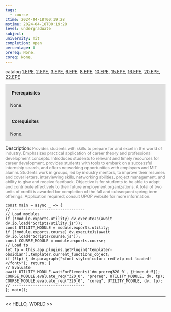 ```yaml
---
tags:
  - course
ctime: 2024-04-18T00:19:28
mstime: 2024-04-18T00:19:28
level: undergraduate
subject: 
university: mit
completion: open
percentage: 0
prereq: None.
coreq: None.
---
```


catalog [1.EPE](http://student.mit.edu/catalog/m1c.html#1.EPE), [2.EPE](http://student.mit.edu/catalog/m2c.html#2.EPE), [3.EPE](http://student.mit.edu/catalog/m3b.html#3.EPE), [6.EPE](http://student.mit.edu/catalog/m6e.html#6.EPE), [8.EPE](http://student.mit.edu/catalog/m8a.html#8.EPE), [10.EPE](http://student.mit.edu/catalog/m10b.html#10.EPE), [15.EPE](http://student.mit.edu/catalog/m15c.html#15.EPE), [16.EPE](http://student.mit.edu/catalog/m16a.html#16.EPE), [20.EPE](http://student.mit.edu/catalog/m20a.html#20.EPE), [22.EPE](http://student.mit.edu/catalog/m22a.html#22.EPE)

<span style="display: block; padding: 15px; background-color: rgb(100, 100, 100, 0.2);"><font id="m_prereq320_0" style="display: block; font-family: Arial, sans-serif; font-weight: bold; padding: 5px">Prerequisites</font><br><span id="prereq320_0">None.</span></span>
<span style="display: block; padding: 15px; background-color: rgb(100, 100, 100, 0.2);"><font id="m_coreq320_0" style="display: block; font-family: Arial, sans-serif; font-weight: bold; padding: 5px">Corequisites</font><br><span id="coreq320_0">None.</span></span>

<font style="">Description:</font>
<font style="color: grey; font-size: 0.8rem;">Provides students with skills to prepare for and excel in the world of industry. Emphasizes practical application of career theory and professional development concepts. Introduces students to relevant and timely resources for career development, provides students with tools to embark on a successful internship search, and offers networking opportunities with employers and MIT alumni. Students work in groups, led by industry mentors, to improve their resumes and cover letters, interviewing skills, networking abilities, project management, and ability to give and receive feedback. Objective is for students to be able to adapt and contribute effectively to their future employment organizations. A total of two units of credit is awarded for completion of the fall and subsequent spring term offerings. Application required; consult UPOP website for more information.</font>

```dataviewjs
const main = async _ => {
// --------------------------------
// Load modules
if (!module.exports.utility) dv.executeJs(await dv.io.load("Scripts/utility.js"));
const UTILITY_MODULE = module.exports.utility;
if (!module.exports.course) dv.executeJs(await dv.io.load("Scripts/course.js"));
const COURSE_MODULE = module.exports.course;
// Load tp
let tp = this.app.plugins.getPlugin("templater-obsidian").templater.current_functions_object;
if (!tp) { dv.paragraph("<font style='color: red'>tp not loaded!</font>"); return; }
// Evaluate
await UTILITY_MODULE.waitForElements(`#m_prereq320_0`, {timeout:5});
COURSE_MODULE.evaluate_req("320_0", "prereq", UTILITY_MODULE, dv, tp);
COURSE_MODULE.evaluate_req("320_0", "coreq", UTILITY_MODULE, dv, tp);
// --------------------------------
}; main();
```

---

<< HELLO, WORLD >>
